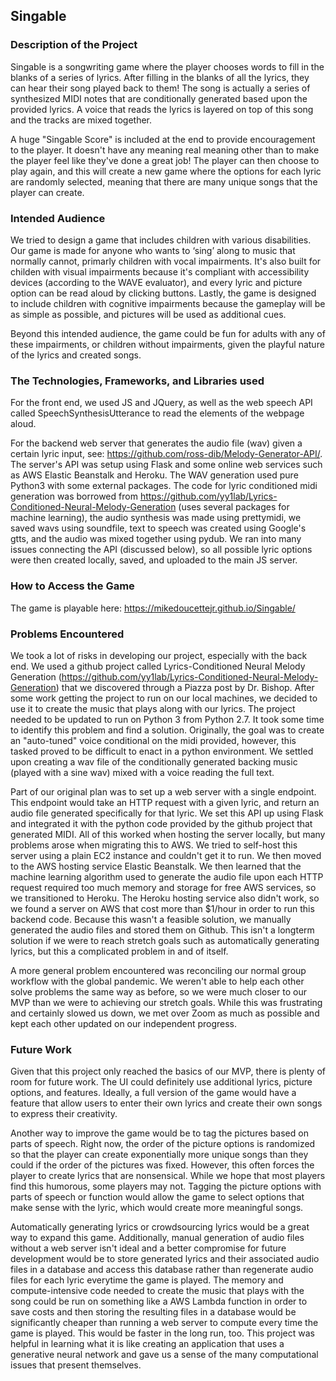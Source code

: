 ## Singable

### Description of the Project
Singable is a songwriting game where the player chooses words to fill in the blanks of a series of lyrics.  After filling in the blanks of all the lyrics, they can hear their song played back to them!  The song is actually a series of synthesized MIDI notes that are conditionally generated based upon the provided lyrics. A voice that reads the lyrics is layered on top of this song and the tracks are mixed together. 

A huge "Singable Score" is included at the end to provide encouragement to the player. It doesn't have any meaning real meaning other than to make the player feel like they've done a great job! The player can then choose to play again, and this will create a new game where the options for each lyric are randomly selected, meaning that there are many unique songs that the player can create. 

### Intended Audience
We tried to design a game that includes children with various disabilities. Our game is made for anyone who wants to ‘sing’ along to music that normally cannot, primarly children with vocal impairments. It's also built for childen with visual impairments because it's compliant with accessibility devices (according to the WAVE evaluator), and every lyric and picture option can be read aloud by clicking buttons.  Lastly, the game is designed to include children with cognitive impairments because the gameplay will be as simple as possible, and pictures will be used as additional cues.

Beyond this intended audience, the game could be fun for adults with any of these impairments, or children without impairments, given the playful nature of the lyrics and created songs.

### The Technologies, Frameworks, and Libraries used
For the front end, we used JS and JQuery, as well as the web speech API called SpeechSynthesisUtterance to read the elements of the webpage aloud.  

For the backend web server that generates the audio file (wav) given a certain lyric input, see: https://github.com/ross-dib/Melody-Generator-API/. The server's API was setup using Flask and some online web services such as AWS Elastic Beanstalk and Heroku. The WAV generation used pure Python3 with some external packages. The code for lyric conditioned midi generation was borrowed from https://github.com/yy1lab/Lyrics-Conditioned-Neural-Melody-Generation (uses several packages for machine learning), the audio synthesis was made using prettymidi, we saved wavs using soundfile, text to speech was created using Google's gtts, and the audio was mixed together using pydub. We ran into many issues connecting the API (discussed below), so all possible lyric options were then created locally, saved, and uploaded to the main JS server. 

### How to Access the Game
The game is playable here: https://mikedoucettejr.github.io/Singable/

### Problems Encountered
We took a lot of risks in developing our project, especially with the back end. We used a github project called Lyrics-Conditioned Neural Melody Generation (https://github.com/yy1lab/Lyrics-Conditioned-Neural-Melody-Generation) that we discovered through a Piazza post by Dr. Bishop. After some work getting the project to run on our local machines, we decided to use it to create the music that plays along with our lyrics. The project needed to be updated to run on Python 3 from Python 2.7. It took some time to identify this problem and find a solution. Originally, the goal was to create an "auto-tuned" voice conditional on the midi provided, however, this tasked proved to be difficult to enact in a python environment. We settled upon creating a wav file of the conditionally generated backing music (played with a sine wav) mixed with a voice reading the full text.

Part of our original plan was to set up a web server with a single endpoint. This endpoint would take an HTTP request with a given lyric, and return an audio file generated specifically for that lyric. We set this API up using Flask and integrated it with the python code provided by the github project that generated MIDI. All of this worked when hosting the server locally, but many problems arose when migrating this to AWS. We tried to self-host this server using a plain EC2 instance and couldn't get it to run. We then moved to the AWS hosting service Elastic Beanstalk. We then learned that the machine learning algorithm used to generate the audio file upon each HTTP request required too much memory and storage for free AWS services, so we transitioned to Heroku. The Heroku hosting service also didn't work, so we found a server on AWS that cost more than $1/hour in order to run this backend code. Because this wasn't a feasible solution, we manually generated the audio files and stored them on Github. This isn't a longterm solution if we were to reach stretch goals such as automatically generating lyrics, but this a complicated problem in and of itself.

A more general problem encountered was reconciling our normal group workflow with the global pandemic. We weren't able to help each other solve problems the same way as before, so we were much closer to our MVP than we were to achieving our stretch goals.  While this was frustrating and certainly slowed us down, we met over Zoom as much as possible and kept each other updated on our independent progress.

### Future Work
Given that this project only reached the basics of our MVP, there is plenty of room for future work.  The UI could definitely use additional lyrics, picture options, and features.  Ideally, a full version of the game would have a feature that allow users to enter their own lyrics and create their own songs to express their creativity. 

Another way to improve the game would be to tag the pictures based on parts of speech.  Right now, the order of the picture options is randomized so that the player can create exponentially more unique songs than they could if the order of the pictures was fixed.  However, this often forces the player to create lyrics that are nonsensical.  While we hope that most players find this humorous, some players may not.  Tagging the picture options with parts of speech or function would allow the game to select options that make sense with the lyric, which would create more meaningful songs.

Automatically generating lyrics or crowdsourcing lyrics would be a great way to expand this game. Additionally, manual generation of audio files without a web server isn't ideal and a better compromise for future development would be to store generated lyrics and their associated audio files in a database and access this database rather than regenerate audio files for each lyric everytime the game is played. The memory and compute-intensive code needed to create the music that plays with the song could be run on something like a AWS Lambda function in order to save costs and then storing the resulting files in a database would be significantly cheaper than running a web server to compute every time the game is played. This would be faster in the long run, too. This project was helpful in learning what it is like creating an application that uses a generative neural network and gave us a sense of the many computational issues that present themselves.
